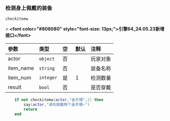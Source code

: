 ### 检测身上佩戴的装备

`checkitemw`

&gt; **&lt;font color="#808080" style="font-size: 13px;"&gt;引擎64_24.05.23新增接口&lt;/font&gt;**

| 参数      | 类型      | 空   | 默认 | 注释     |
| :-------- | :-------- | :--- | :--- | :------- |
| actor     | `object`  | 否   |      | 玩家对象 |
| item_name | `string`  | 否   |      | 装备名称 |
| item_num  | `integer` | 是   | 1    | 检测数量 |
| result    | `bool`    | 否   |      | 是否穿戴 |
```lua
    if not checkitemw(actor,"金手镯",2) then
        say(actor,"请先佩戴两个金手镯~")
        return
    end
```

